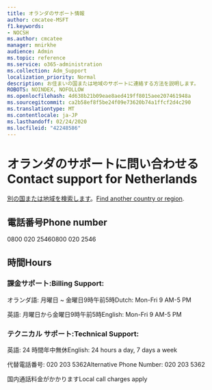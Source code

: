 ```yaml
---
title: オランダのサポート情報
author: cmcatee-MSFT
f1.keywords:
- NOCSH
ms.author: cmcatee
manager: mnirkhe
audience: Admin
ms.topic: reference
ms.service: o365-administration
ms.collection: Adm_Support
localization_priority: Normal
description: お住まいの国または地域のサポートに連絡する方法を説明します。
ROBOTS: NOINDEX, NOFOLLOW
ms.openlocfilehash: 4d638b21b09eae8aed419ff8015aee207461948a
ms.sourcegitcommit: ca2b58ef8f5be24f09e73620b74a1ffcf2d4c290
ms.translationtype: MT
ms.contentlocale: ja-JP
ms.lasthandoff: 02/24/2020
ms.locfileid: "42248586"
---
```

# <a name="contact-support-for-netherlands"></a><span data-ttu-id="da521-103">オランダのサポートに問い合わせる</span><span class="sxs-lookup"><span data-stu-id="da521-103">Contact support for Netherlands</span></span>

<span data-ttu-id="da521-104">[別の国または地域を検索します](../contact-support-for-business-products.md)。</span><span class="sxs-lookup"><span data-stu-id="da521-104">[Find another country or region](../contact-support-for-business-products.md).</span></span>

## <a name="phone-number"></a><span data-ttu-id="da521-105">電話番号</span><span class="sxs-lookup"><span data-stu-id="da521-105">Phone number</span></span>
<span data-ttu-id="da521-106">0800 020 2546</span><span class="sxs-lookup"><span data-stu-id="da521-106">0800 020 2546</span></span>

## <a name="hours"></a><span data-ttu-id="da521-107">時間</span><span class="sxs-lookup"><span data-stu-id="da521-107">Hours</span></span>
### <a name="billing-support"></a><span data-ttu-id="da521-108">課金サポート:</span><span class="sxs-lookup"><span data-stu-id="da521-108">Billing Support:</span></span>

<span data-ttu-id="da521-109">オランダ語: 月曜日 ~ 金曜日9時午前5時</span><span class="sxs-lookup"><span data-stu-id="da521-109">Dutch: Mon-Fri 9 AM-5 PM</span></span>

<span data-ttu-id="da521-110">英語: 月曜日から金曜日9時午前5時</span><span class="sxs-lookup"><span data-stu-id="da521-110">English: Mon-Fri 9 AM-5 PM</span></span>

### <a name="technical-support"></a><span data-ttu-id="da521-111">テクニカル サポート:</span><span class="sxs-lookup"><span data-stu-id="da521-111">Technical Support:</span></span>

<span data-ttu-id="da521-112">英語: 24 時間年中無休</span><span class="sxs-lookup"><span data-stu-id="da521-112">English: 24 hours a day, 7 days a week</span></span>

<span data-ttu-id="da521-113">代替電話番号: 020 203 5362</span><span class="sxs-lookup"><span data-stu-id="da521-113">Alternative Phone Number: 020 203 5362</span></span>

<span data-ttu-id="da521-114">国内通話料金がかかります</span><span class="sxs-lookup"><span data-stu-id="da521-114">Local call charges apply</span></span>